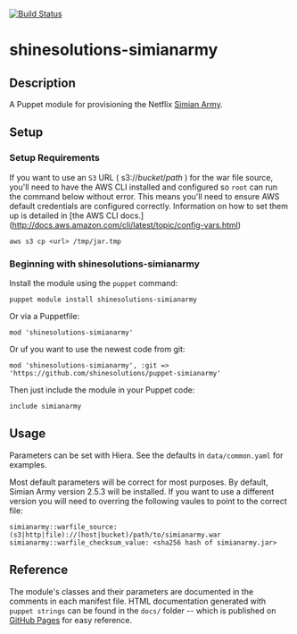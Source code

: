 [![Build Status](https://github.com/shinesolutions/puppet-simianarmy/workflows/CI/badge.svg)](https://github.com/shinesolutions/puppet-simianarmy/actions?workflow=CI)


# shinesolutions-simianarmy

## Description

A Puppet module for provisioning the Netflix
[Simian Army](https://github.com/Netflix/SimianArmy).

## Setup

### Setup Requirements

If you want to use an `S3` URL ( s3://_bucket_/_path_ ) for the war file source,
you'll need to have the AWS CLI installed and configured so `root` can run the
command below without error. This means you'll need to ensure AWS default
credentials are configured correctly. Information on how to set them up is
detailed in
[the AWS CLI docs.] (http://docs.aws.amazon.com/cli/latest/topic/config-vars.html)

    aws s3 cp <url> /tmp/jar.tmp


### Beginning with shinesolutions-simianarmy

Install the module using the `puppet` command:

    puppet module install shinesolutions-simianarmy

Or via a Puppetfile:

    mod 'shinesolutions-simianarmy'

Or uf you want to use the newest code from git:

    mod 'shinesolutions-simianarmy', :git => 'https://github.com/shinesolutions/puppet-simianarmy'

Then just include the module in your Puppet code:

    include simianarmy

## Usage

Parameters can be set with Hiera. See the defaults in `data/common.yaml` for
examples.

Most default parameters will be correct for most purposes. By default, Simian Army version 2.5.3 will be installed. If you want to use a different version you will need to overring the following vaules to point to the correct file:

    simianarmy::warfile_source: (s3|http|file)://(host|bucket)/path/to/simianarmy.war
    simianarmy::warfile_checksum_value: <sha256 hash of simianarmy.jar>

## Reference

The module's classes and their parameters are documented in the comments in
each manifest file. HTML documentation generated with `puppet strings` can be
found in the `docs/` folder -- which is published on [GitHub
Pages](https://shinesolutions.github.io/puppet-simianarmy/) for easy
reference.


